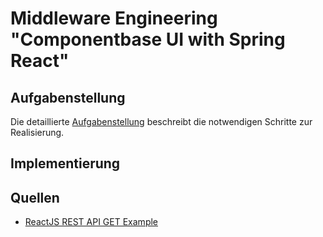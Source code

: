# Middleware Engineering "Componentbase UI with Spring React"

## Aufgabenstellung
Die detaillierte [Aufgabenstellung](TASK.md) beschreibt die notwendigen Schritte zur Realisierung.

## Implementierung

## Quellen
* [ReactJS REST API GET Example](https://www.roytuts.com/react-rest-api-get-example/)
